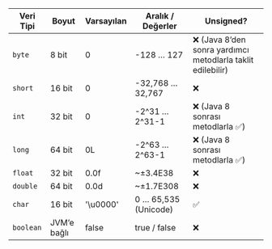 | Veri Tipi | Boyut       | Varsayılan | Aralık / Değerler    | Unsigned?                                                  |
| --------- | ----------- | ---------- | -------------------- | ---------------------------------------------------------- |
| `byte`    | 8 bit       | 0          | -128 … 127           | ❌ (Java 8’den sonra yardımcı metodlarla taklit edilebilir) |
| `short`   | 16 bit      | 0          | -32,768 … 32,767     | ❌                                                          |
| `int`     | 32 bit      | 0          | -2^31 … 2^31-1       | ❌ (Java 8 sonrası metodlarla ✅)                            |
| `long`    | 64 bit      | 0L         | -2^63 … 2^63-1       | ❌ (Java 8 sonrası metodlarla ✅)                            |
| `float`   | 32 bit      | 0.0f       | \~±3.4E38            | ❌                                                          |
| `double`  | 64 bit      | 0.0d       | \~±1.7E308           | ❌                                                          |
| `char`    | 16 bit      | '\u0000'   | 0 … 65,535 (Unicode) | ✅                                                          |
| `boolean` | JVM’e bağlı | false      | true / false         | ❌                                                          |
